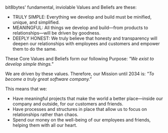 bit8bytes' fundamental, inviolable Values and Beliefs are these:

- TRULY SIMPLE: Everything we develop and build must be minified, unique, and simplified.
- MEANINGFUL: All things we develop and build—from products to relationships—will be driven by goodness.
- DEEPLY HONEST: We truly believe that honesty and transparency will deepen our relationships with employees and customers and empower them to do the same.

These Core Values and Beliefs form our following Purpose: _"We exist to develop simple things."_

We are driven by these values. Therefore, our Mission until 2034 is: _"To become a truly great software company."_

This means that we:

- Have meaningful projects that make the world a better place—inside our company and outside, for our customers and friends.
- Have processes and structures in place that allow us to focus on relationships rather than chaos.
- Spend our money on the well-being of our employees and friends, helping them with all our heart.
